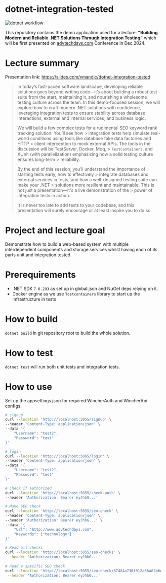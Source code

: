 # dotnet-integration-tested

![dotnet workflow](https://github.com/vmandic/dotnet-integration-tested/actions/workflows/dotnet.yml/badge.svg)

This repository contains the demo application used for a lecture: __"Building Modern and Reliable .NET Solutions Through Integration Testing"__ which will be first presented on [advtechdays.com](https://www.advtechdays.com/) Conference in Dec 2024.

# Lecture summary

Presentation link: <https://slides.com/vmandic/dotnet-integration-tested>

> In today’s fast-paced software landscape, developing reliable solutions goes beyond writing code—it’s about building a robust test suite from the start, maintaining it, and nourishing a wholesome testing culture across the team. In this demo-focused session, we will explore how to craft modern .NET solutions with confidence, leveraging integration tests to ensure stability across database interactions, external and internal services, and business logic.
>
> We will build a few complex tests for a rudimental SEO keyword rank tracking solution. You’ll see how > integration tests help simulate real-world conditions using tools like database fake data factories and HTTP > client interception to mock external APIs. The tools in the discussion will be TestServer, Docker, Moq, > `TestContainers`, and XUnit (with parallelization) emphasizing how a solid testing culture ensures long-term > reliability.
>
> By the end of this session, you’ll understand the importance of starting tests early, how to effectively > integrate databases and external services in tests, and how a well-designed testing suite can make your .NET > solutions more resilient and maintainable. This is not just a presentation—it's a live demonstration of the > power of integration tests in action.
>
> It is never too late to add tests to your codebase, and this presentation will surely encourage or at least inspire you to do so.

# Project and lecture goal

Demonstrate how to build a web-based system with multiple interdependent components and storage services whilst having each of its parts unit and integration tested.
        
# Prerequirements

-  .NET SDK `7.0.203` as set up in global.json and NuGet deps relying on it.
-  Docker engine as we use `Testcontainers` library to start up the infrastructure in tests

# How to build

`dotnet build` in git repository root to build the whole solution.

# How to test

`dotnet test` will run both unit tests and integration tests. 

# How to use

Set up the appsettings.json for required WincherAuth and WincherApi configs.

```bash
# signup
curl --location 'http://localhost:5055/signup' \
--header 'Content-Type: application/json' \
--data '{
    "Username": "test2",
    "Password": "test"
}'

# login
curl --location 'http://localhost:5065/login' \
--header 'Content-Type: application/json' \
--data '{
    "Username": "test2",
    "Password": "test"
}'

# Check if authorized
curl --location 'http://localhost:5055/check-auth' \
--header 'Authorization: Bearer eyJhbG...'

# Make SEO check
curl --location 'http://localhost:5055/seo-check' \
--header 'Content-Type: application/json' \
--header 'Authorization: Bearer eyJhbG...' \
--data '{
    "Url": "http://www.advtechdays.com",
    "Keywords": ["technology"]
}'

# Read all checks
curl --location 'http://localhost:5055/seo-checks' \
 --header 'Authorization: Bearer eyJhbG...'
 
# Read a specific SEO check
curl --location 'http://localhost:5055/seo-check/67484a730f012a66a82b6e76' \
 --header 'Authorization: Bearer eyJhbG...'
```

